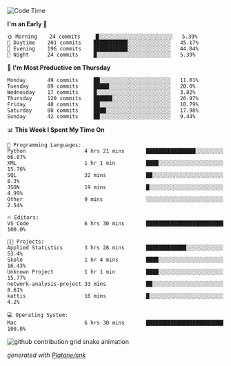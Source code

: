 <!--START_SECTION:waka-->
![Code Time](http://img.shields.io/badge/Code%20Time-229%20hrs%2027%20mins-blue)

**I'm an Early 🐤** 

```text
🌞 Morning    24 commits     █░░░░░░░░░░░░░░░░░░░░░░░░   5.39% 
🌆 Daytime    201 commits    ███████████░░░░░░░░░░░░░░   45.17% 
🌃 Evening    196 commits    ███████████░░░░░░░░░░░░░░   44.04% 
🌙 Night      24 commits     █░░░░░░░░░░░░░░░░░░░░░░░░   5.39%

```
📅 **I'm Most Productive on Thursday** 

```text
Monday       49 commits     ██░░░░░░░░░░░░░░░░░░░░░░░   11.01% 
Tuesday      89 commits     █████░░░░░░░░░░░░░░░░░░░░   20.0% 
Wednesday    17 commits     █░░░░░░░░░░░░░░░░░░░░░░░░   3.82% 
Thursday     120 commits    ██████░░░░░░░░░░░░░░░░░░░   26.97% 
Friday       48 commits     ██░░░░░░░░░░░░░░░░░░░░░░░   10.79% 
Saturday     80 commits     ████░░░░░░░░░░░░░░░░░░░░░   17.98% 
Sunday       42 commits     ██░░░░░░░░░░░░░░░░░░░░░░░   9.44%

```


📊 **This Week I Spent My Time On** 

```text
💬 Programming Languages: 
Python                   4 hrs 21 mins       ████████████████░░░░░░░░░   66.87% 
XML                      1 hr 1 min          ████░░░░░░░░░░░░░░░░░░░░░   15.76% 
SQL                      32 mins             ██░░░░░░░░░░░░░░░░░░░░░░░   8.3% 
JSON                     19 mins             █░░░░░░░░░░░░░░░░░░░░░░░░   4.99% 
Other                    9 mins              ░░░░░░░░░░░░░░░░░░░░░░░░░   2.54%

🔥 Editors: 
VS Code                  6 hrs 30 mins       █████████████████████████   100.0%

🐱‍💻 Projects: 
Applied Statistics       3 hrs 28 mins       █████████████░░░░░░░░░░░░   53.4% 
Skole                    1 hr 4 mins         ████░░░░░░░░░░░░░░░░░░░░░   16.43% 
Unknown Project          1 hr 1 min          ████░░░░░░░░░░░░░░░░░░░░░   15.77% 
network-analysis-project 33 mins             ██░░░░░░░░░░░░░░░░░░░░░░░   8.61% 
kattis                   16 mins             █░░░░░░░░░░░░░░░░░░░░░░░░   4.2%

💻 Operating System: 
Mac                      6 hrs 30 mins       █████████████████████████   100.0%

```


<!--END_SECTION:waka-->


<!--Snake Game-->
![github contribution grid snake animation](https://raw.githubusercontent.com/viggo-gascou/viggo-gascou/output/github-contribution-grid-snake.svg)

_generated with [Platane/snk](https://github.com/Platane/snk)_
<!--Snake Game-->

